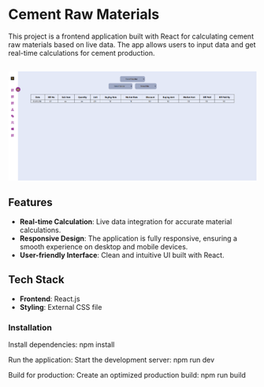 # Cement Raw Materials

This project is a frontend application built with React for calculating cement raw materials based on live data. The app allows users to input data and get real-time calculations for cement production.

##
![image alt](https://github.com/raj036/bcement/blob/8c168a171022bae4eeb25a856d4eb336e39d92c5/public/assets/CementProjImage.png)

## Features
- **Real-time Calculation**: Live data integration for accurate material calculations.
- **Responsive Design**: The application is fully responsive, ensuring a smooth experience on desktop and mobile devices.
- **User-friendly Interface**: Clean and intuitive UI built with React.

## Tech Stack
- **Frontend**: React.js
- **Styling**: External CSS file

### Installation

Install dependencies: 
npm install

Run the application: Start the development server:
npm run dev

Build for production: Create an optimized production build:
npm run build
